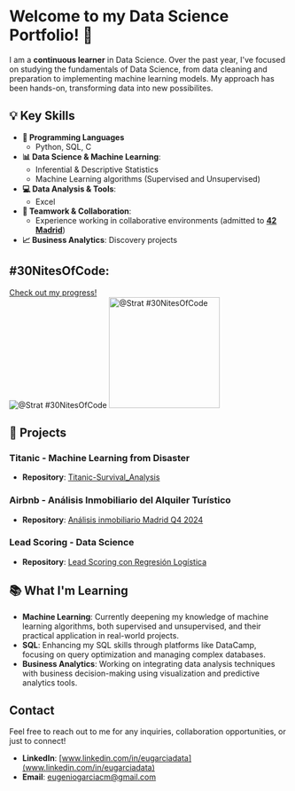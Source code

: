# Welcome to my Data Science Portfolio! 👋

I am a **continuous learner** in Data Science. Over the past year, I've focused on studying the fundamentals of Data Science, from data cleaning and preparation to implementing machine learning models. My approach has been hands-on, transforming data into new possibilites.

## 💡 Key Skills

- **🔧 Programming Languages**
  - Python, SQL, C
- **📊 Data Science & Machine Learning**:
  - Inferential & Descriptive Statistics
  - Machine Learning algorithms (Supervised and Unsupervised)
- **💻 Data Analysis & Tools**:
  - Excel
- **🤝 Teamwork & Collaboration**:
  - Experience working in collaborative environments (admitted to **[42 Madrid](https://www.42madrid.com)**)
- **📈 Business Analytics**: Discovery projects

## #30NitesOfCode:

[Check out my progress!](https://www.codedex.io/@Strat/30-nites-of-code)  
![@Strat #30NitesOfCode](https://www.codedex.io/api/petStatus?user=Strat)
<img src="https://www.codedex.io/api/petStatus?user=Strat" alt="@Strat #30NitesOfCode" width="200">

## 🚀 Projects

### **Titanic - Machine Learning from Disaster**
- **Repository**: [Titanic-Survival_Analysis](https://github.com/eugarciaData/Titanic-Survival_Analysis)

### **Airbnb - Análisis Inmobiliario del Alquiler Turístico**
- **Repository**: [Análisis inmobiliario Madrid Q4 2024](https://github.com/eugarciaData/analisis-inmobiliario-madrid-q4-2024)

### **Lead Scoring - Data Science**
- **Repository**: [Lead Scoring con Regresión Logística](https://github.com/eugarciaData/lead-scoring-ml)

## 📚 What I'm Learning

- **Machine Learning**: Currently deepening my knowledge of machine learning algorithms, both supervised and unsupervised, and their practical application in real-world projects.
- **SQL**: Enhancing my SQL skills through platforms like DataCamp, focusing on query optimization and managing complex databases.
- **Business Analytics**: Working on integrating data analysis techniques with business decision-making using visualization and predictive analytics tools.

## Contact

Feel free to reach out to me for any inquiries, collaboration opportunities, or just to connect!

- **LinkedIn**: [www.linkedin.com/in/eugarciadata](www.linkedin.com/in/eugarciadata)
- **Email**: [eugeniogarciacm@gmail.com](eugeniogarciacm@gmail.com)
